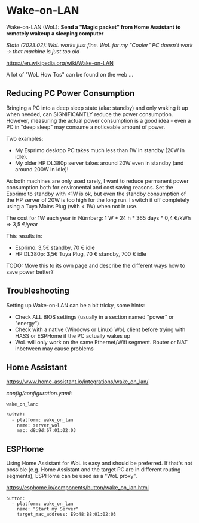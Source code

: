 # Wake-on-LAN

Wake-on-LAN (WoL): **Send a "Magic packet" from Home Assistant to remotely wakeup a sleeping computer**

*State (2023.02): WoL works just fine. WoL for my "Cooler" PC doesn't work -> that machine is just too old*

https://en.wikipedia.org/wiki/Wake-on-LAN

A lot of "WoL How Tos" can be found on the web ...

## Reducing PC Power Consumption

Bringing a PC into a deep sleep state (aka: standby) and only waking it up when needed, can SIGNIFICANTLY reduce the power consumption. However, measuring the actual power consumption is a good idea - even a PC in "deep sleep" may consume a noticeable amount of power.

Two examples:
* My Esprimo desktop PC takes much less than 1W in standby (20W in idle).
* My older HP DL380p server takes around 20W even in standby (and around 200W in idle)!

As both machines are only used rarely, I want to reduce permanent power consumption both for environental and cost saving reasons. Set the Esprimo to standby with <1W is ok, but even the standby consumption of the HP server of 20W is too high for the long run. I switch it off completely using a Tuya Mains Plug (with < 1W) when not in use. 

The cost for 1W each year in Nürnberg: 1 W * 24 h * 365 days * 0,4 €/kWh => 3,5 €/year

This results in:
* Esprimo: 3,5€ standby, 70 € idle
* HP DL380p: 3,5€ Tuya Plug, 70 € standby, 700 € idle

TODO: Move this to its own page and describe the different ways how to save power better?

## Troubleshooting

Setting up Wake-on-LAN can be a bit tricky, some hints:

* Check ALL BIOS settings (usually in a section named "power" or "energy")
* Check with a native (Windows or Linux) WoL client before trying with HASS or ESPHome if the PC actually wakes up
* WoL will only work on the same Ethernet/Wifi segment. Router or NAT inbetween may cause problems

## Home Assistant

https://www.home-assistant.io/integrations/wake_on_lan/

*config/configuration.yaml*:

```
wake_on_lan:

switch:
  - platform: wake_on_lan
    name: server_wol
    mac: d8:9d:67:01:02:03
```

## ESPHome

Using Home Assistant for WoL is easy and should be preferred. If that's not possible (e.g. Home Assistant and the target PC are in different routing segments), ESPHome can be used as a "WoL proxy".

https://esphome.io/components/button/wake_on_lan.html

```
button:
  - platform: wake_on_lan
    name: "Start my Server"
    target_mac_address: E9:48:B8:01:02:03
```
